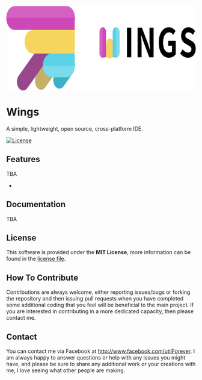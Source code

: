 <img src="https://github.com/utilForever/Wings/blob/master/Logo.png" align="center" width="714" height="225" />

# Wings

A simple, lightweight, open source, cross-platform IDE.

[![License](https://img.shields.io/badge/Licence-MIT-blue.svg)](https://github.com/utilForever/Wings/blob/master/LICENSE)

## Features

TBA

- 

## Documentation

TBA

## License

This software is provided under the **MIT License**, more information can be found in the [license file](https://github.com/utilForever/Wings/blob/master/LICENSE).

## How To Contribute

Contributions are always welcome, either reporting issues/bugs or forking the repository and then issuing pull requests when you have completed some additional coding that you feel will be beneficial to the main project. If you are interested in contributing in a more dedicated capacity, then please contact me.

## Contact

You can contact me via Facebook at http://www.facebook.com/utilForever. I am always happy to answer questions or help with any issues you might have, and please be sure to share any additional work or your creations with me, I love seeing what other people are making.
